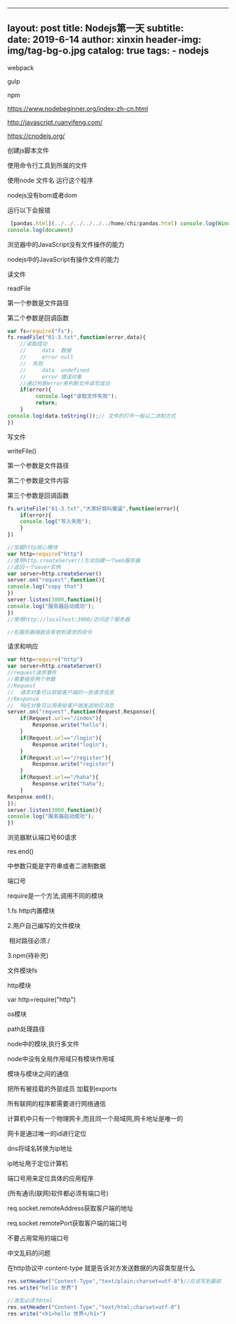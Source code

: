
---
layout:     post
title:      Nodejs第一天
subtitle:   
date:       2019-6-14
author:     xinxin
header-img: img/tag-bg-o.jpg
catalog: true
tags:
    - nodejs
---




webpack 

gulp

npm

<https://www.nodebeginner.org/index-zh-cn.html>

<http://javascript.ruanyifeng.com/>

<https://cnodejs.org/>



创建js脚本文件

使用命令行工具到所属的文件

使用node  文件名   运行这个程序



nodejs没有bom或者dom

运行以下会报错









 

```javascript
 [pandas.html](../../../../../../home/chi/pandas.html) console.log(Window)
console.log(document)
```





浏览器中的JavaScript没有文件操作的能力

nodejs中的JavaScript有操作文件的能力





读文件

readFile

第一个参数是文件路径

第二个参数是回调函数











 

```javascript
var fs=require("fs");
fs.readFile("01-3.txt",function(error,data){
    //读取成功
    //     data  数据
    //     error null
    //  失败
    //     data  undefined
    //     error 错误对象  
    //通过判断error来判断文件读写成功
    if(error){
         console.log("读取文件失败");
         return;
    }
console.log(data.toString());// 文件的打开一般以二进制方式
})
```







写文件

writeFile()

第一个参数是文件路径

第二个参数是文件内容

第三个参数是回调函数











 

```javascript
fs.writeFile("01-3.txt","大家好我叫傻逼",function(error){
    if(error){
    console.log("写入失败");
    }
})
```















 

```javascript
//加载http核心模块
var http=require("http")
//使用http.createServer()方法创建一个web服务器
//返回一个sever实例
var server=http.createServer()
server.on("request",function(){
console.log("copy that")
})
server.listen(3000,function(){
console.log("服务器启动成功");    
})
//使用http://localhost:3000/访问这个服务器

//在服务器端就会有收到请求的命令


```









请求和响应











 

```javascript
var http=require("http")
var server=http.createServer()
//request请求事件
//需要接受两个参数
//Request
//  请求对象可以获取客户端的一些请求信息
//Response
//  响应对象可以用来给客户端发送响应消息
server.on("request",function(Request,Response){
    if(Request.url=="/index"){
        Response.write("hello");
    }
    if(Request.url=="/login"){
        Response.write("login");
    }
    if(Request.url=="/register"){
        Response.write("register")
    }
    if(Request.url=="/haha"){
        Response.write("haha");
    }
Response.end();
});
server.listen(3000,function(){
console.log("服务器启动成功");    
})

```





浏览器默认端口号80请求







res.end()

中参数只能是字符串或者二进制数据







端口号



require是一个方法,调用不同的模块

1.fs http内置模块

2.用户自己编写的文件模块

​     相对路径必须./

3.npm(待补充)







文件模块fs

http模块

var http=require("http")

os模块

path处理路径



node中的模块,执行多文件


node中没有全局作用域只有模块作用域

模块与模块之间的通信



把所有被挂载的外部成员  加载到exports







所有联网的程序都需要进行网络通信

计算机中只有一个物理网卡,而且同一个局域网,网卡地址是唯一的

网卡是通过唯一的id进行定位

dns将域名转换为ip地址



ip地址用于定位计算机

端口号用来定位具体的应用程序

(所有通讯(联网)软件都必须有端口号)





req.socket.remoteAddress获取客户端的地址

req.socket.remotePort获取客户端的端口号

不要占用常用的端口号







 

中文乱码的问题



在http协议中   content-type  就是告诉对方发送数据的内容类型是什么









 

```javascript
res.setHeader("Content-Type","text/plain;charset=utf-8")//应该写到最前   写在write之后会报错
res.write("hello 世界")

//类型必须为html
res.setHeader("Content-Type","text/html;charset=utf-8")
res.write("<h1>hello 世界</h1>")
```